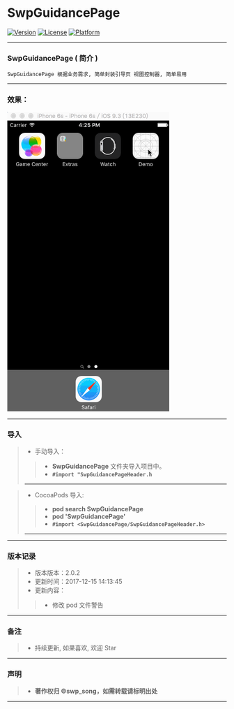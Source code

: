 # SwpGuidancePage


[![Version](https://img.shields.io/cocoapods/v/SwpGuidancePage.svg?style=flat)](http://cocoapods.org/pods/SwpGuidancePage) [![License](https://img.shields.io/cocoapods/l/SwpGuidancePage.svg?style=flat)](http://cocoapods.org/pods/SwpGuidancePage) [![Platform](https://img.shields.io/cocoapods/p/SwpGuidancePage.svg?style=flat)](http://cocoapods.org/pods/SwpGuidancePage)

-------


### SwpGuidancePage ( 简介 )

```
SwpGuidancePage 根据业务需求, 简单封装引导页 视图控制器, 简单易用
```

-------

### 效果：

![(引导页面效果)](https://raw.githubusercontent.com/swp-song/SwpGuidancePage/master/Screenshot/SwpGuidancePage.gif)

-------

### 导入

> * 手动导入：
> 
>> * **SwpGuidancePage** 文件夹导入项目中。
>> * **`#import "SwpGuidancePageHeader.h`**
>> 
> -------

> * CocoaPods 导入:
> 
>> * **pod search SwpGuidancePage**
>> * **pod 'SwpGuidancePage'**
>> * **`#import <SwpGuidancePage/SwpGuidancePageHeader.h>`**
>> 
> -------

-------

### 版本记录

> * 版本版本：2.0.2
> * 更新时间：2017-12-15 14:13:45
> * 更新内容：
> 
>> *  修改 pod 文件警告


-------

### 备注

> * 持续更新, 如果喜欢, 欢迎 Star

-------

### 声明

 > * **著作权归 ©swp_song，如需转载请标明出处**

-------


